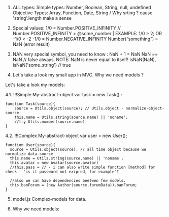 1. ALL types:
  SImple types: Number, Boolean, String, null, undefined
  Objective Types: Array, Function, Date, String / Why srting ? cause 'string'.length make a sense

2. Special values:
  1/0 = Number.POSITIVE_INFINITY  // Number.POSITIVE_INFINITY > @some_number | EXAMPLE:  1/0 > 2; OR -1/0 < -2
  -1/0 = Number.NEGATIVE_INFINITY
  Number(“something”) = NaN (error result)

3. NAN very special symbol, you need to know :
 NaN + 1 = NaN
 NaN == NaN // false always. NOTE: NaN is never equal to itself!
 isNaN(NaN), isNaN('some_string') // true


4. Let's take a look my small app in MVC. Why we need models ?

Let's take a look my models:

4.1. !!!Simple  My-abstract-object
  var task = new Task() :

    function Task(source){
        source = Utils.object(source); // Utils.object - normalize-object-source
        this.name = Utils.string(source.name) || 'noname';
        //try Utils.number(source.name)
    }

4.2. !!!Complex My-abstract-object
  var user = new User();

    function User(source){
      source = Utils.object(source); // all time object because we normalize data-source
      this.name = Utils.string(source.name) || 'noname';
      this.avatar = new Avatar(source.avatar)
      //this.pass = // - i can also write simple function [method] for check - 'is it password not exipred, for example'?

      //also we can have dependencies beetwen few models.
      this.banForum = (new Author(source.forumData)).banForum;
    }


5. model.js Complex-models for data.


6. Why we need models:
